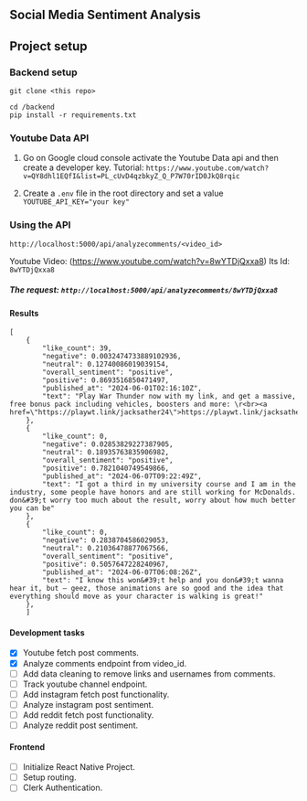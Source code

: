## Social Media Sentiment Analysis 

## Project setup

### Backend setup
`git clone <this repo>`
```
cd /backend
pip install -r requirements.txt
```

### Youtube Data API
1. Go on Google cloud console activate the Youtube Data api and then create a developer key. 
Tutorial: `https://www.youtube.com/watch?v=QY8dhl1EQfI&list=PL_cUvD4qzbkyZ_Q_P7W70rID0JkQ8rqic`

2. Create a `.env` file in the root directory and set a value `YOUTUBE_API_KEY="your key"`


### Using the API 
`http://localhost:5000/api/analyzecomments/<video_id>`

Youtube Video: (https://www.youtube.com/watch?v=8wYTDjQxxa8)
Its Id: `8wYTDjQxxa8`

##### The request: `http://localhost:5000/api/analyzecomments/8wYTDjQxxa8`

#### Results
```
[
    {
        "like_count": 39,
        "negative": 0.0032474733889102936,
        "neutral": 0.12740086019039154,
        "overall_sentiment": "positive",
        "positive": 0.8693516850471497,
        "published_at": "2024-06-01T02:16:10Z",
        "text": "Play War Thunder now with my link, and get a massive, free bonus pack including vehicles, boosters and more: \r<br><a href=\"https://playwt.link/jacksather24\">https://playwt.link/jacksather24</a>"
    },
    {
        "like_count": 0,
        "negative": 0.02853829227387905,
        "neutral": 0.18935763835906982,
        "overall_sentiment": "positive",
        "positive": 0.7821040749549866,
        "published_at": "2024-06-07T09:22:49Z",
        "text": "I got a third in my university course and I am in the industry, some people have honors and are still working for McDonalds. don&#39;t worry too much about the result, worry about how much better you can be"
    },
    {
        "like_count": 0,
        "negative": 0.2838704586029053,
        "neutral": 0.21036478877067566,
        "overall_sentiment": "positive",
        "positive": 0.5057647228240967,
        "published_at": "2024-06-07T06:08:26Z",
        "text": "I know this won&#39;t help and you don&#39;t wanna hear it, but – geez, those animations are so good and the idea that everything should move as your character is walking is great!"
    },
    ]
```


#### Development tasks
- [x] Youtube fetch post comments. 
- [x] Analyze comments endpoint from video_id.
- [ ] Add data cleaning to remove links and usernames from comments.
- [ ] Track youtube channel endpoint.
- [ ] Add instagram fetch post functionality.
- [ ] Analyze instagram post sentiment.
- [ ] Add reddit fetch post functionality.
- [ ] Analyze reddit post sentiment.
      
#### Frontend
- [ ] Initialize React Native Project.
- [ ] Setup routing.
- [ ] Clerk Authentication.

